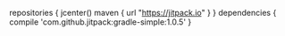 repositories { 
     jcenter()
     maven { url "https://jitpack.io" }
}
dependencies {
      compile 'com.github.jitpack:gradle-simple:1.0.5'
}
